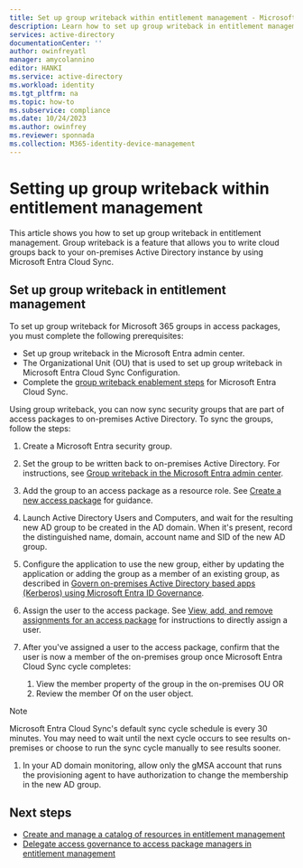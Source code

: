 ```yaml
---
title: Set up group writeback within entitlement management - Microsoft Entra ID
description: Learn how to set up group writeback in entitlement management.
services: active-directory
documentationCenter: ''
author: owinfreyatl
manager: amycolannino
editor: HANKI
ms.service: active-directory
ms.workload: identity
ms.tgt_pltfrm: na
ms.topic: how-to
ms.subservice: compliance
ms.date: 10/24/2023
ms.author: owinfrey
ms.reviewer: sponnada
ms.collection: M365-identity-device-management
---
```


# Setting up group writeback within entitlement management

This article shows you how to set up group writeback in entitlement management. Group writeback is a feature that allows you to write cloud groups back to your on-premises Active Directory instance by using Microsoft Entra Cloud Sync.

## Set up group writeback in entitlement management


To set up group writeback for Microsoft 365 groups in access packages, you must complete the following prerequisites:

- Set up group writeback in the Microsoft Entra admin center. 
- The Organizational Unit (OU) that is used to set up group writeback in Microsoft Entra Cloud Sync Configuration.
- Complete the [group writeback enablement steps](~/identity/hybrid/cloud-sync/how-to-configure-entra-to-active-directory.md) for Microsoft Entra Cloud Sync.
 
Using group writeback, you can now sync security groups that are part of access packages to on-premises Active Directory. To sync the groups, follow the steps:

1. Create a Microsoft Entra security group.

1. Set the group to be written back to on-premises Active Directory. For instructions, see [Group writeback in the Microsoft Entra admin center](~/identity/users/groups-write-back-portal.md). 

1. Add the group to an access package as a resource role. See [Create a new access package](entitlement-management-access-package-create.md#select-resource-roles) for guidance. 

1. Launch Active Directory Users and Computers, and wait for the resulting new AD group to be created in the AD domain. When it's present, record the distinguished name, domain, account name and SID of the new AD group.

1. Configure the application to use the new group, either by updating the application or adding the group as a member of an existing group, as described in [Govern on-premises Active Directory based apps (Kerberos) using Microsoft Entra ID Governance](../identity/hybrid/cloud-sync/govern-on-premises-groups.md).

1. Assign the user to the access package. See [View, add, and remove assignments for an access package](entitlement-management-access-package-assignments.md#directly-assign-a-user) for instructions to directly assign a user. 

1. After you've assigned a user to the access package, confirm that the user is now a member of the on-premises group once Microsoft Entra Cloud Sync cycle completes:
    1. View the member property of the group in the on-premises OU OR 
    1. Review the member Of on the user object. 

> [!NOTE]   
> Microsoft Entra Cloud Sync's default sync cycle schedule is every 30 minutes. You may need to wait until the next cycle occurs to see results on-premises or choose to run the sync cycle manually to see results sooner.

1. In your AD domain monitoring, allow only the gMSA account that runs the provisioning agent to have authorization to change the membership in the new AD group.

## Next steps

- [Create and manage a catalog of resources in entitlement management](entitlement-management-catalog-create.md)
- [Delegate access governance to access package managers in entitlement management](entitlement-management-delegate-managers.md)
